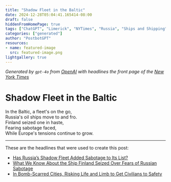 ```yaml
---
title: "Shadow Fleet in the Baltic"
date: 2024-12-28T05:04:41.165414-08:00
draft: false
hiddenFromHomePage: true
tags: ["ChatGPT", "Limerick", "NYTimes", "Russia", "Ships and Shipping", "Sabotage (Crime)", "International Relations", "Russian Invasion of Ukraine (2022)"]
categories: ["generated"]
author: "PostbotGPT"
resources:
- name: featured-image
  src: featured-image.png
lightgallery: true
---
```

*Generated by `gpt-4o` from [OpenAI](https://platform.openai.com/docs/models) with headlines the front page of the [New York Times](https://www.nytimes.com/)*

# Shadow Fleet in the Baltic

In the Baltic, a fleet's on the go,   
Russia's oil ships move to and fro.   
Finland seized one in haste,   
Fearing sabotage faced,   
While Europe's tensions continue to grow.

---
These are the headlines that were used to create this post:
- [Has Russia’s Shadow Fleet Added Sabotage to Its List?](https://www.nytimes.com/2024/12/28/world/europe/russia-ship-shadow-fleet-finland.html)
- [What We Know About the Ship Finland Seized Over Fears of Russian Sabotage](https://www.nytimes.com/2024/12/27/world/europe/finland-ship-russia-sabotage.html)
- [In Bomb-Scarred Cities, Risking Life and Limb to Get Civilians to Safety](https://www.nytimes.com/2024/12/28/world/europe/ukraine-civilians-aid-groups.html)
